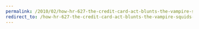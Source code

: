 ```yaml
---
permalink: /2010/02/how-hr-627-the-credit-card-act-blunts-the-vampire-squids-beak/
redirect_to: /how-hr-627-the-credit-card-act-blunts-the-vampire-squids-beak/
---
```

